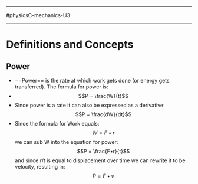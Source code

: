 _________________________
#physicsC-mechanics-U3 
__________________
# Definitions and Concepts

## Power
 * ==Power== is the rate at which work gets done (or energy gets transferred). The formula for power is:
 * $$P = \frac{W}{t}$$
 * Since power is a rate it can also be expressed as a derivative: $$P = \frac{dW}{dt}$$
 * Since the formula for Work equals: $$W = F•r$$ we can sub W into the equation for power: $$P = \frac{F•r}{t}$$ and since r/t is equal to displacement over time we can rewrite it to be velocity, resulting in: $$P = F•v$$